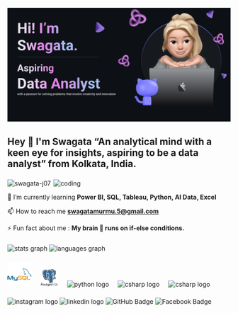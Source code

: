 ![Header](https://github.com/Swagata-j07/Swagata-j07/blob/main/Make%20your%20README%20.png)
<h2 align="left">Hey 👋 I'm Swagata
“An analytical mind with a keen eye for insights, aspiring to be a data analyst” 
from Kolkata, India.</h2>

### 

<img align="right" alt="coding" width="400" src="https://media1.giphy.com/media/v1.Y2lkPTc5MGI3NjExa2U3M3VsdTlxMnRhaGlzd3cyZDA4MTIzMW5hYTBiYTRoamZrM2w4ZyZlcD12MV9pbnRlcm5hbF9naWZfYnlfaWQmY3Q9Zw/sEMu2NazME9xcw92Zs/giphy.gif">


<p align="left"> <img src="https://komarev.com/ghpvc/?username=swagata-j07&label=Profile%20views&color=0e75b6&style=flat" alt="swagata-j07" /> </p>

🌱 I’m currently learning **Power BI, SQL, Tableau, Python, AI Data, Excel**

📫 How to reach me **swagatamurmu.5@gmail.com**

⚡ Fun fact about me : **My brain 🧠 runs on if-else conditions.**

### 

### 


<div align="left">
<img src="https://github-readme-stats.vercel.app/api?username=swagata-j07&hide_title=false&hide_rank=false&show_icons=true&include_all_commits=true&count_private=true&disable_animations=false&theme=dracula&locale=en&hide_border=false" height="170" alt="stats graph"  />
<img src="https://github-readme-stats.vercel.app/api/top-langs?username=swagata-j07&locale=en&hide_title=false&layout=compact&card_width=320&langs_count=5&theme=dracula&hide_border=false" height="115" alt="languages graph"  />
</div>



### 

<div align="left">
<img src="https://raw.githubusercontent.com/devicons/devicon/master/icons/mysql/mysql-original-wordmark.svg" height="55" alt="javascript logo"  />
<img width="12" />
<img src="https://raw.githubusercontent.com/devicons/devicon/master/icons/postgresql/postgresql-original-wordmark.svg" height="40" alt="typescript logo"  />
<img width="12" />
<img src="https://cdn.jsdelivr.net/gh/devicons/devicon/icons/python/python-original.svg" height="40" alt="python logo"  />
<img width="12" />
<img src="https://www.vectorlogo.zone/logos/figma/figma-icon.svg" height="40" alt="csharp logo"  />
<img width="12" />
<img src="https://upload.wikimedia.org/wikipedia/commons/thumb/7/73/Microsoft_Excel_2013-2019_logo.svg/1200px-Microsoft_Excel_2013-2019_logo.svg.png" height="40" alt="csharp logo"  />
</div>

### 

<div align="left">
<img src="https://img.shields.io/static/v1?message=Instagram&logo=instagram&label=&color=E4405F&logoColor=white&labelColor=&style=for-the-badge" height="35" alt="instagram logo"  />
<img src="https://img.shields.io/static/v1?message=LinkedIn&logo=linkedin&label=&color=0077B5&logoColor=white&labelColor=&style=for-the-badge" height="35" alt="linkedin logo"  />
<img src="https://img.shields.io/static/v1?message=GitHub&logo=github&label=&color=181717&logoColor=white&labelColor=&style=for-the-badge" height="35" alt="GitHub Badge"/>
<img src="https://img.shields.io/static/v1?message=Facebook&logo=facebook&label=&color=1877F2&logoColor=white&labelColor=&style=for-the-badge" height="35" alt="Facebook Badge"/>
</div>

### 

<br clear="both">


